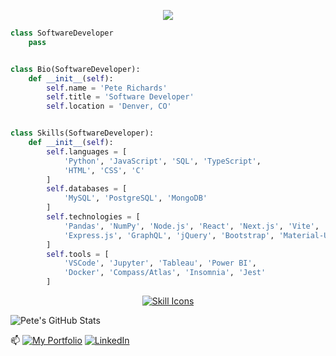 <p align="center">
  <img src="https://images.unsplash.com/photo-1548996180-930bf553d395?q=80&w=3874&auto=format&fit=crop&ixlib=rb-4.0.3&ixid=M3wxMjA3fDB8MHxwaG90by1wYWdlfHx8fGVufDB8fHx8fA%3D%3D" />
</p>

```py
class SoftwareDeveloper
    pass


class Bio(SoftwareDeveloper):
    def __init__(self):
        self.name = 'Pete Richards'
        self.title = 'Software Developer'
        self.location = 'Denver, CO'


class Skills(SoftwareDeveloper):
    def __init__(self):
        self.languages = [
            'Python', 'JavaScript', 'SQL', 'TypeScript',
            'HTML', 'CSS', 'C'
        ]
        self.databases = [
            'MySQL', 'PostgreSQL', 'MongoDB'
        ]
        self.technologies = [
            'Pandas', 'NumPy', 'Node.js', 'React', 'Next.js', 'Vite',
            'Express.js', 'GraphQL', 'jQuery', 'Bootstrap', 'Material-UI'
        ]
        self.tools = [
            'VSCode', 'Jupyter', 'Tableau', 'Power BI',
            'Docker', 'Compass/Atlas', 'Insomnia', 'Jest'
        ]
```

<p align="center">
  <a href="https://skillicons.dev">
    <img src="https://skillicons.dev/icons?i=py,flask,fastapi,js,nodejs,npm,react,git,githubactions,github,c,ts,vscode,mongodb,bootstrap,express,jquery,postgres,graphql,apollo,mysql,sequelize,redis,redux,raspberrypi,vite,heroku,netlify,materialui,jest,figma,ubuntu&theme=dark&perline=16" alt="Skill Icons" />
  </a>
</p>

<!--   <p align="center">
<img src="https://simpleicons.now.sh/javascript/F7DF1E" alt="JavaScript" width="40" height="40"> &nbsp; <img src="https://simpleicons.now.sh/react/FF4154" alt="React" width="40" height="40"> &nbsp; <img src="https://simpleicons.now.sh/python/3776AB" alt="Python" width="40" height="40"> &nbsp; <img src="https://simpleicons.now.sh/mongodb/47A248" alt="MongoDB" width="40" height="40"> &nbsp;  <img src="https://simpleicons.now.sh/bootstrap/7952b3" alt="Bootstrap" width="40" height="40"> &nbsp; <img src="https://simpleicons.now.sh/vuedotjs/41B883" alt="Vue.js" width="40" height="40"> &nbsp; <img src="https://simpleicons.now.sh/express/ffffff" alt="express" width="40" height="40"> &nbsp; <img src="https://simpleicons.vercel.app/postgresql/0064a5" alt="PostgreSQL" width="40" height="40"> &nbsp; <img src="https://simpleicons.now.sh/nodedotjs/339933" alt="Node.js" width="40" height="40"> &nbsp; <img src="https://simpleicons.now.sh/graphql/e10098" alt="GraphQL" width="40" height="40"> &nbsp; <img src="https://simpleicons.now.sh/apollographql/2196f0" alt="Apollo" width="40" height="40"> &nbsp; <img src="https://simpleicons.now.sh/mysql/4479a1" alt="mysql" width="40" height="40"> &nbsp; <img src="https://simpleicons.now.sh/npm/cb3837" alt="npm" width="40" height="40"> &nbsp; <img src="https://simpleicons.now.sh/vite/646cff" alt="vite" width="40" height="40"> &nbsp; <img src="https://simpleicons.now.sh/heroku/430098" alt="Heroku" width="40" height="40"> &nbsp; <img src="https://simpleicons.now.sh/netlify/00C7B7" alt="Netlify" width="40" height="40"> &nbsp; <img src="https://simpleicons.now.sh/insomnia/4000BF" alt="Insomnia" width="40" height="40"> &nbsp; <img src="https://simpleicons.now.sh/mui/007fff" alt="MUI" width="40" height="40"> &nbsp; <!-- <img src="https://simpleicons.now.sh/vscode/0078d7" alt="VS Code" width="40" height="40"> --> <!-- &nbsp; <img src="https://simpleicons.now.sh/git/f34f29" alt="Git" width="40" height="40"> &nbsp; <img src="https://simpleicons.now.sh/jest/C63D14" alt="Jest" width="40" height="40"> &nbsp; <img src="https://simpleicons.now.sh/figma/1abcfe" alt="Figma" width="40" height="40"> &nbsp; <img src="https://simpleicons.now.sh/handlebarsdotjs/5c4848" alt="Handlebars.js" width="40" height="40"> </p> -->

<!--
<br/>
<br/>
🔭 I’m currently working on a social media app called 'Blurb' with some of my friends! Keep up to date with our progress by clicking [here](https://github.com/ljkahn/Blurb)!
<br/>
<br/>
-->



![Pete's GitHub Stats](https://github-readme-stats.vercel.app/api?username=PRich57&theme=midnight-purple&show_icons=true)

<!-- ![Pete's GitHub Streak](https://github-readme-streak-stats.herokuapp.com/?user=PRich57&theme=midnight-purple&hide_border=false)<br/> -->

📫 [![My Portfolio](https://img.shields.io/badge/Portfolio-007C75?logo=react&logoColor=FF4154)](https://pete-richards.netlify.app/)
[![LinkedIn](https://img.shields.io/badge/LinkedIn-%230077B5.svg?logo=linkedin&logoColor=white)](https://www.linkedin.com/in/peterrichards57/)



<!--

- 🔭 I’m currently working on ...
- 🌱 I’m currently learning ...
- 👯 I’m looking to collaborate on ...
- 🤔 I’m looking for help with ...
- 💬 Ask me about ...
- 📫 How to reach me: ...
- 😄 Pronouns: ...
- ⚡ Fun fact: ...
-->
